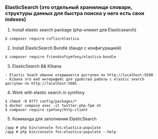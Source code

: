 ### ElasticSearch (это отдельный хранилище словари, структуры данных для быстра поиска у него есть свои indexes)

1. Install elastic search package (php-клиент для Elasticsearch)
```bash
$ composer require ruflin/elastica  
```


2. Install ElasticSearch Bundle (бандл с конфигурацией)
```bash
$ composer require friendsofsymfony/elastica-bundle
```

3. ElasticSearch && Kibana 
```
- Elastic Seach обычно открывается доступен по http://localhost:9200
- Kibana это веб интерефейс для удобства работы с elastic search доступен по http://localhost:5601 
```

4. Work with elastic search in symfony  
```
$ chmod -R 0777 config/packages/*
$ docker compose exec -it twitter-php-fpm sh
$ composer require symfony/http-client
```

5. Комманда для заполнения ElasticSearch 
```
/app # php bin/console fos:elastica:populate
/app # php bin/console fos:elastica:populate --help
```
